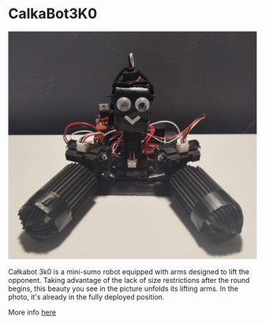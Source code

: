 # CalkaBot3K0

![CałkaBot3k0](Assets/calk3.webp)

Całkabot 3k0 is a mini-sumo robot equipped with arms designed to lift the opponent. Taking advantage of the lack of size restrictions after the round begins, this beauty you see in the picture unfolds its lifting arms. In the photo, it's already in the fully deployed position.

More info [here](https://jakubkivi.github.io#portfolio-modal-calk3)
